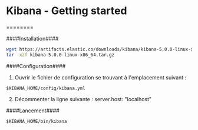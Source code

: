 # Kibana - Getting started
========

####Installation####
```bash
wget https://artifacts.elastic.co/downloads/kibana/kibana-5.0.0-linux-x86_64.tar.gz
tar -xzf kibana-5.0.0-linux-x86_64.tar.gz
```

####Configuration####
1. Ouvrir le fichier de configuration se trouvant à l'emplacement suivant :
```
$KIBANA_HOME/config/kibana.yml
```

2. Décommenter la ligne suivante : server.host: "localhost"

####Lancement####
```
$KIBANA_HOME/bin/kibana
```
